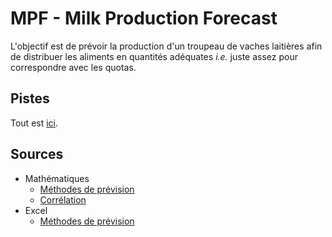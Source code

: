 # MPF - Milk Production Forecast

L'objectif est de prévoir la production d'un troupeau de vaches laitières afin 
de distribuer les aliments en quantités adéquates *i.e.* juste assez pour 
correspondre avec les quotas.

## Pistes

Tout est [ici](http://zestedesavoir.com/forums/sujet/1514/prevoir-une-evolution-a-partir-de-courbes/).

## Sources

* Mathématiques
    * [Méthodes de prévision](http://drupal.mgi.polymtl.ca/?q=book/export/html/19)
    * [Corrélation](http://fr.wikipedia.org/wiki/Corr%C3%A9lation_%28statistiques%29)
* Excel
    * [Méthodes de prévision](http://www.lokad.com/fr/methodes-previsions-et-formules-excel)
